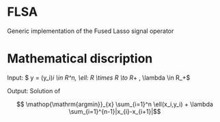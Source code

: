 # FLSA
Generic implementation of the Fused Lasso signal operator 

# Mathematical discription
Input: $ y = (y_i)_i \in R^n, \ell: R \times R \to R_+ , \lambda \in R_+$ 

Output: Solution of


$$  \mathop{\mathrm{argmin}}_{x} \sum_{i=1}^n \ell(x_i,y_i) + \lambda \sum_{i=1}^{n-1}|x_{i}-x_{i+1}|$$
